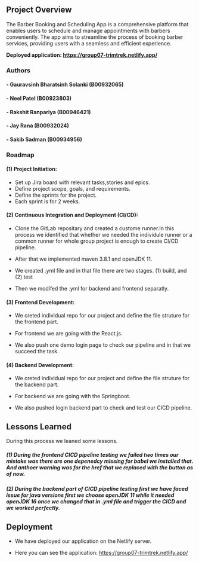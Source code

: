 ## Project Overview
The Barber Booking and Scheduling App is a comprehensive platform that enables users to schedule and manage appointments with barbers conveniently. The app aims to streamline the process of booking barber services, providing users with a seamless and efficient experience. 

**Deployed application: https://group07-trimtrek.netlify.app/** 
### Authors

#### - Gauravsinh Bharatsinh Solanki (B00932065)
#### - Neel Patel (B00923803)
#### - Rakshit Ranpariya (B00946421)
#### - Jay Rana (B00932024)
#### - Sakib Sadman (B00934956)




### Roadmap

#### (1) Project Initiation:

- Set up Jira board with relevant tasks,stories and epics.
- Define project scope, goals, and requirements.
- Define the sprints for the project.
- Each sprint is for 2 weeks.

#### (2) Continuous Integration and Deployment (CI/CD):

- Clone the GitLab repositary and created a custome runner.In this process we identified that whether we needed the individule runner or a common runner for whole group project is enough to create CI/CD pipeline.

- After that we implemented maven 3.8.1 and openJDK 11.

- We created .yml file and in that file there are two stages. (1) build, and (2) test

- Then we modifed the .yml for backend and frontend separatly.

#### (3) Frontend Development:

- We creted individual repo for our project and define the file struture for the frontend part.

- For frontend we are going with the React.js.

- We also push one demo login page to check our pipeline and in that we succeed the task.

#### (4) Backend Development:

- We creted individual repo for our project and define the file struture for the backend part.

- For backend we are going with the Springboot.

- We also pushed login backend part to check and test our CICD pipeline.






## Lessons Learned
During this process we leaned some lessons.

##### (1) During the frontend CICD pipeline testing we failed two times our mistake was there are one depenedcy missing for babel we installed that. And anthoer warning was for the href that we replaced with the button as of now.


##### (2) During the backend part of CICD pipeline testing first we have faced issue for java versions first we choose openJDK 11 while it needed openJDK 16 once we changed that in .yml file and trigger the CICD and we worked perfectly.
## Deployment

- We have deployed our application on the Netlify server. 

- Here you can see the application: https://group07-trimtrek.netlify.app/

